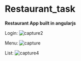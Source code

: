 <h1> Restaurant_task</h1>
<b> Restaurant App built in angularjs</b>

Login:
![capture2](https://user-images.githubusercontent.com/45485817/50096075-e4b6f680-023c-11e9-8337-b466f8ec5da5.PNG)


Menu:
![capture](https://user-images.githubusercontent.com/45485817/50096076-e4b6f680-023c-11e9-882e-e7799c2c67b4.PNG)








List:
![capture4](https://user-images.githubusercontent.com/45485817/50096092-eda7c800-023c-11e9-8a29-95152031eb95.PNG)
